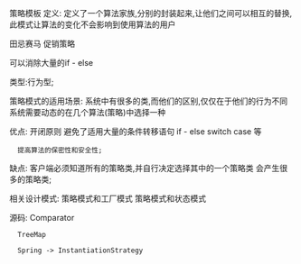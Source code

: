 策略模板
定义:
定义了一个算法家族,分别的封装起来,让他们之间可以相互的替换,此模式让算法的变化不会影响到使用算法的用户

田忌赛马  促销策略

可以消除大量的if - else

类型:行为型;

策略模式的适用场景: 系统中有很多的类,而他们的区别,仅仅在于他们的行为不同
系统需要动态的在几个算法(策略)中选择一种

优点: 开闭原则
      避免了适用大量的条件转移语句  if - else  switch case 等 
      
      提高算法的保密性和安全性;
      
缺点: 客户端必须知道所有的策略类,并自行决定选择其中的一个策略类
     会产生很多的策略类;
     
相关设计模式:
策略模式和工厂模式
策略模式和状态模式
           
           
源码:
      Comparator
      
      TreeMap
      
      Spring -> InstantiationStrategy